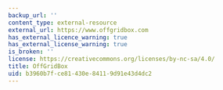 ```yaml
---
backup_url: ''
content_type: external-resource
external_url: https://www.offgridbox.com
has_external_licence_warning: true
has_external_license_warning: true
is_broken: ''
license: https://creativecommons.org/licenses/by-nc-sa/4.0/
title: OffGridBox
uid: b3960b7f-ce81-430e-8411-9d91e43d4dc2
---
```

